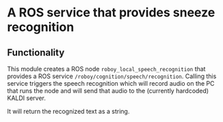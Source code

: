 # A ROS service that provides sneeze recognition

## Functionality
This module creates a ROS node `roboy_local_speech_recognition` that provides a ROS service `/roboy/cognition/speech/recognition`.
Calling this service triggers the speech recognition which will record audio on the PC that runs the node and will send that audio to the (currently hardcoded) KALDI server.

It will return the recognized text as a string.